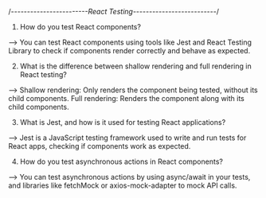 /*------------------------React Testing--------------------------*/


1. How do you test React components?

--> You can test React components using tools like Jest and React Testing Library to check if components render correctly and behave as expected.


2. What is the difference between shallow rendering and full rendering in React testing?

--> Shallow rendering: Only renders the component being tested, without its child components.
Full rendering: Renders the component along with its child components.


3. What is Jest, and how is it used for testing React applications?

--> Jest is a JavaScript testing framework used to write and run tests for React apps, checking if components work as expected.


4. How do you test asynchronous actions in React components?

--> You can test asynchronous actions by using async/await in your tests, and libraries like fetchMock or axios-mock-adapter to mock API calls.

